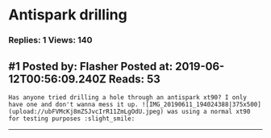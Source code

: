 # Antispark drilling

### Replies: 1 Views: 140

## \#1 Posted by: Flasher Posted at: 2019-06-12T00:56:09.240Z Reads: 53

```
Has anyone tried drilling a hole through an antispark xt90? I only have one and don't wanna mess it up. ![IMG_20190611_194024388|375x500](upload://ubFVMcKj8mZSJvcIrR11ZmLgOdU.jpeg) was using a normal xt90 for testing purposes :slight_smile:
```

---
